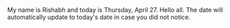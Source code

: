 My name is Rishabh and today is Thursday, April 27. Hello all. The date will automatically update to today's date in case you did not notice.
